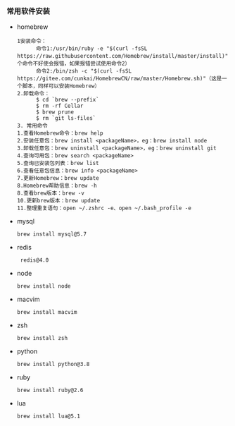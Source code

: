 ### 常用软件安装

* homebrew

  ``` 
  1安装命令：
        命令1:/usr/bin/ruby -e "$(curl -fsSL https://raw.githubusercontent.com/Homebrew/install/master/install)"（这个命令不好使会报错，如果报错尝试使用命令2）
        命令2:/bin/zsh -c "$(curl -fsSL https://gitee.com/cunkai/HomebrewCN/raw/master/Homebrew.sh)"（这是一个脚本，同样可以安装Homebrew）
  2.卸载命令：
        $ cd `brew --prefix`
        $ rm -rf Cellar
        $ brew prune
        $ rm `git ls-files`
  3. 常用命令
  1.查看Homebrew命令：brew help
  2.安装任意包：brew install <packageName>，eg：brew install node
  3.卸载任意包：brew uninstall <packageName>，eg：brew uninstall git
  4.查询可用包：brew search <packageName>
  5.查询已安装包列表：brew list
  6.查看任意包信息：brew info <packageName>
  7.更新Homebrew：brew update
  8.Homebrew帮助信息：brew -h
  8.查看brew版本：brew -v
  10.更新brew版本：brew update
  11.整理重复语句：open ~/.zshrc -e、open ~/.bash_profile -e
  ```

  

* mysql

  ``` 
  brew install mysql@5.7    
  ```

* redis

  ``` 
   redis@4.0
  ```

* node

  ```
  brew install node
  ```

* macvim

  ```
  brew install macvim 
  ```

* zsh

  ```
  brew install zsh
  ```

* python

  ```
  brew install python@3.8
  ```

* ruby

  ```
  brew install ruby@2.6
  ```

* lua

  ``` 
  brew install lua@5.1 
  ```

  

